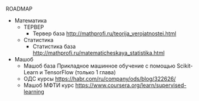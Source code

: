 ROADMAP

  - Математика
    - ТЕРВЕР
      - Тервер база http://mathprofi.ru/teorija_verojatnostei.html
    - Статистика
      - Статистика база http://mathprofi.ru/matematicheskaya_statistika.html
  - Машоб
    - Машоб база Прикладное машинное обучение с помощью Scikit-Learn и TensorFlow (только 1 глава)
    - ОДС курсы https://habr.com/ru/company/ods/blog/322626/
    - Машоб МФТИ курс https://www.coursera.org/learn/supervised-learning
